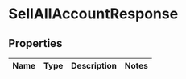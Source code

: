 
# SellAllAccountResponse

## Properties
Name | Type | Description | Notes
------------ | ------------- | ------------- | -------------



